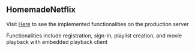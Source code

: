 
## HomemadeNetflix

Visit [Here](https://netflix-deployment.vercel.app/) to see the implemented functionalities on the production server

Functionalities include registration, sign-in, playlist creation, and movie playback with embedded playback client


